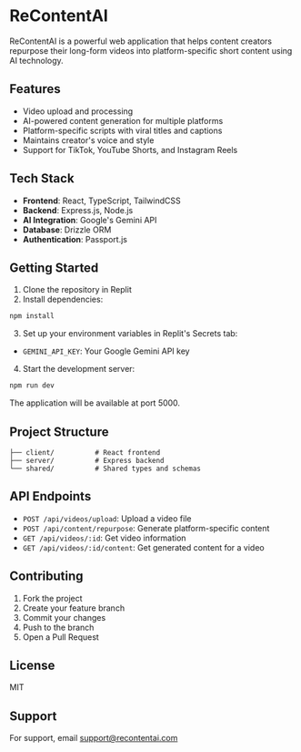 
# ReContentAI

ReContentAI is a powerful web application that helps content creators repurpose their long-form videos into platform-specific short content using AI technology.

## Features

- Video upload and processing
- AI-powered content generation for multiple platforms
- Platform-specific scripts with viral titles and captions
- Maintains creator's voice and style
- Support for TikTok, YouTube Shorts, and Instagram Reels

## Tech Stack

- **Frontend**: React, TypeScript, TailwindCSS
- **Backend**: Express.js, Node.js
- **AI Integration**: Google's Gemini API
- **Database**: Drizzle ORM
- **Authentication**: Passport.js

## Getting Started

1. Clone the repository in Replit
2. Install dependencies:
```bash
npm install
```

3. Set up your environment variables in Replit's Secrets tab:
- `GEMINI_API_KEY`: Your Google Gemini API key

4. Start the development server:
```bash
npm run dev
```

The application will be available at port 5000.

## Project Structure

```
├── client/          # React frontend
├── server/          # Express backend
└── shared/          # Shared types and schemas
```

## API Endpoints

- `POST /api/videos/upload`: Upload a video file
- `POST /api/content/repurpose`: Generate platform-specific content
- `GET /api/videos/:id`: Get video information
- `GET /api/videos/:id/content`: Get generated content for a video

## Contributing

1. Fork the project
2. Create your feature branch
3. Commit your changes
4. Push to the branch
5. Open a Pull Request

## License

MIT

## Support

For support, email support@recontentai.com
